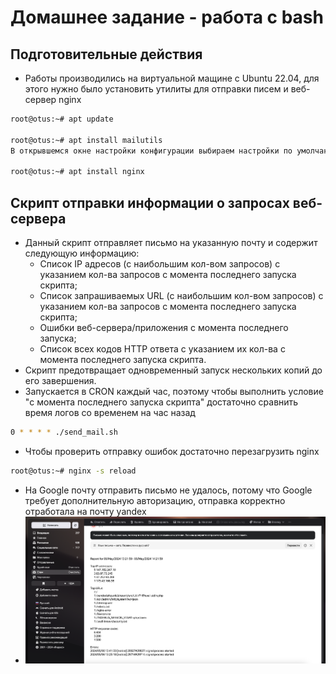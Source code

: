 # Домашнее задание - работа с bash

## Подготовительные действия
* Работы производились на виртуальной мащине с Ubuntu 22.04, для этого нужно было установить утилиты для отправки писем и веб-сервер nginx
``` bash
root@otus:~# apt update

root@otus:~# apt install mailutils
В открывшемся окне настройки конфигурации выбираем настройки по умолчанию

root@otus:~# apt install nginx
```

## Скрипт отправки информации о запросах веб-сервера
* Данный скрипт отправляет письмо на указанную почту и содержит следующую информацию:
  * Список IP адресов (с наибольшим кол-вом запросов) с указанием кол-ва запросов c момента последнего запуска скрипта;
  * Список запрашиваемых URL (с наибольшим кол-вом запросов) с указанием кол-ва запросов c момента последнего запуска скрипта;
  * Ошибки веб-сервера/приложения c момента последнего запуска;
  * Список всех кодов HTTP ответа с указанием их кол-ва с момента последнего запуска скрипта.
* Скрипт предотвращает одновременный запуск нескольких копий до его завершения.
* Запускается в CRON каждый час, поэтому чтобы выполнить условие "c момента последнего запуска скрипта" достаточно сравнить время логов со временем на час назад
``` bash
0 * * * * ./send_mail.sh
```
* Чтобы проверить отправку ошибок достаточно перезагрузить nginx
``` bash
root@otus:~# nginx -s reload
```
* На Google почту отправить письмо не удалось, потому что Google требует дополнительную авторизацию, отправка корректно отработала на почту yandex
* ![Пример письма](image.png)